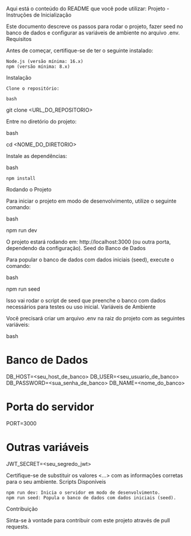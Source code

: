 Aqui está o conteúdo do README que você pode utilizar:
Projeto - Instruções de Inicialização

Este documento descreve os passos para rodar o projeto, fazer seed no banco de dados e configurar as variáveis de ambiente no arquivo .env.
Requisitos

Antes de começar, certifique-se de ter o seguinte instalado:

    Node.js (versão mínima: 16.x)
    npm (versão mínima: 8.x)

Instalação

    Clone o repositório:

    bash

git clone <URL_DO_REPOSITORIO>

Entre no diretório do projeto:

bash

cd <NOME_DO_DIRETORIO>

Instale as dependências:

bash

    npm install

Rodando o Projeto

Para iniciar o projeto em modo de desenvolvimento, utilize o seguinte comando:

bash

npm run dev

O projeto estará rodando em: http://localhost:3000 (ou outra porta, dependendo da configuração).
Seed do Banco de Dados

Para popular o banco de dados com dados iniciais (seed), execute o comando:

bash

npm run seed

Isso vai rodar o script de seed que preenche o banco com dados necessários para testes ou uso inicial.
Variáveis de Ambiente

Você precisará criar um arquivo .env na raiz do projeto com as seguintes variáveis:

bash

# Banco de Dados
DB_HOST=<seu_host_de_banco>
DB_USER=<seu_usuario_de_banco>
DB_PASSWORD=<sua_senha_de_banco>
DB_NAME=<nome_do_banco>

# Porta do servidor
PORT=3000

# Outras variáveis
JWT_SECRET=<seu_segredo_jwt>

Certifique-se de substituir os valores <...> com as informações corretas para o seu ambiente.
Scripts Disponíveis

    npm run dev: Inicia o servidor em modo de desenvolvimento.
    npm run seed: Popula o banco de dados com dados iniciais (seed).

Contribuição

Sinta-se à vontade para contribuir com este projeto através de pull requests.

